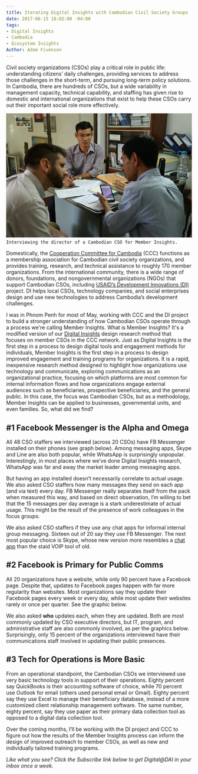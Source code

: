 ```yaml
---
title: Iterating Digital Insights with Cambodian Civil Society Groups
date: 2017-06-15 18:02:00 -04:00
tags:
- Digital Insights
- Cambodia
- Ecosystem Insights
Author: Adam Fivenson
---
```


Civil society organizations (CSOs) play a critical role in public life: understanding citizens’ daily challenges, providing services to address those challenges in the short-term, and pursuing long-term policy solutions. In Cambodia, there are hundreds of CSOs, but a wide variability in management capacity, technical capability, and staffing has given rise to domestic and international organizations that exist to help these CSOs carry out their important social role more effectively. 

![1small.JPG](/uploads/1small.JPG)
`Interviewing the director of a Cambodian CSO for Member Insights.`

Domestically, the [Cooperation Committee for Cambodia](http://www.ccc-cambodia.org/) (CCC) functions as a membership association for Cambodian civil society organizations, and provides training, research, and technical assistance to roughly 170 member organizations. From the international community, there is a wide range of donors, foundations, and nongovernmental organizations (NGOs) that support Cambodian CSOs, including [USAID’s Development Innovations (DI)](https://www.facebook.com/DevInnoKH/) project. DI helps local CSOs, technology companies, and social enterprises design and use new technologies to address Cambodia’s development challenges.

<!--more-->

I was in Phnom Penh for most of May, working with CCC and the DI project to build a stronger understanding of how Cambodian CSOs operate through a process we're calling Member Insights. What is Member Insights? It's a modified version of our [Digital Insights](https://dai-global-digital.com/tags/?tag=digital-insights) design research method that focuses on member CSOs in the CCC network. Just as Digital Insights is the first step in a process to design digital tools and engagement methods for individuals, Member Insights is the first step in a process to design improved engagement and training programs for organizations. It is a rapid, inexpensive research method designed to highlight how organizations use technology and communicate, exploring communications as an organizational practice, focusing on which platforms are most common for internal information flows and how organizations engage external audiences such as beneficiaries, prospective beneficiaries, and the general public. In this case, the focus was Cambodian CSOs, but as a methodology, Member Insights can be applied to businesses, governmental units, and even families. So, what did we find? 

## #1 Facebook Messenger is the Alpha and Omega
All 48 CSO staffers we interviewed (across 20 CSOs) have FB Messenger installed on their phones (see graph below). Among messaging apps, Skype and Line are also both popular, while WhatsApp is surprisingly unpopular. Interestingly, in most places where we’ve done Digital Insights research, WhatsApp was far and away the market leader among messaging apps. 

<script id="infogram_0_app_choice-483169" title="App Choice" src="//e.infogr.am/js/dist/embed.js?hoa" type="text/javascript"></script>

But having an app installed doesn’t necessarily correlate to actual usage. We also asked CSO staffers how many messages they send on each app (and via text) every day. FB Messenger really separates itself from the pack when measured this way, and based on direct observation, I’m willing to bet that the 15 messages per day average is a stark underestimate of actual usage. This might be the result of the presence of work colleagues in the focus groups. 

<script id="infogram_0_messages_per_day" title="Messages per day" src="//e.infogr.am/js/dist/embed.js?Vwd" type="text/javascript"></script>

We also asked CSO staffers if they use any chat apps for informal internal group messaging. Sixteen out of 20 say they use FB Messenger. The next most popular choice is Skype, whose new version more resembles a [chat app](https://www.theverge.com/2017/6/1/15723594/microsoft-skype-redesign-features) than the staid VOIP tool of old. 

<script id="infogram_0_internal_comms_chat" title="Internal comms chat" src="//e.infogr.am/js/dist/embed.js?JCf" type="text/javascript"></script>

## #2 Facebook is Primary for Public Comms

All 20 organizations have a website, while only 90 percent have a Facebook page. Despite that, updates to Facebook pages happen with far more regularity than websites. Most organizations say they update their Facebook pages every week or every day, while most update their websites rarely or once per quarter. See the graphic below. 

<script id="infogram_0_web_site_vs_facebook_page" title="Web site vs Facebook page" src="//e.infogr.am/js/dist/embed.js?2Bb" type="text/javascript"></script>

We also asked **who** updates each, when they are updated. Both are most commonly updated by CSO executive directors, but IT, program, and administrative staff are also commonly involved, as per the graphics below. Surprisingly, only 15 percent of the organizations interviewed have their communications staff involved in updating their public presences. 

<script id="infogram_0_who_updates_fb_page" title="Who updates fb page" src="//e.infogr.am/js/dist/embed.js?OzO" type="text/javascript"></script>

## #3 Tech for Operations is More Basic

From an operational standpoint, the Cambodian CSOs we interviewed use very basic technology tools in support of their operations. Eighty percent say QuickBooks is their accounting software of choice, while 70 percent use Outlook for email (others used personal email or Gmail). Eighty percent say they use Excel to manage their beneficiary database, instead of a more customized client relationship management software. The same number, eighty percent, say they use paper as their primary data collection tool as opposed to a digital data collection tool. 

<script id="infogram_0_operations-312291" title="Operations" src="//e.infogr.am/js/dist/embed.js?ZwW" type="text/javascript"></script>

Over the coming months, I’ll be working with the DI project and CCC to figure out how the results of the Member Insights process can inform the design of improved outreach to member CSOs, as well as new and individually tailored training programs. 

*Like what you see? Click the Subscribe link below to get Digital@DAI in your inbox once a week.*
